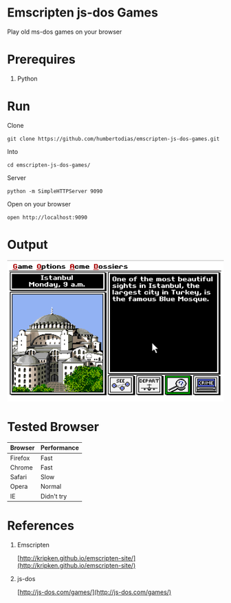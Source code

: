 # Emscripten js-dos Games

Play old ms-dos games on your browser

# Prerequires

1. Python

# Run

Clone

```
git clone https://github.com/humbertodias/emscripten-js-dos-games.git
```

Into 

```
cd emscripten-js-dos-games/
```

Server

```
python -m SimpleHTTPServer 9090
```

Open on your browser

```
open http://localhost:9090
```

# Output

![Preview](carmen.png)


# Tested Browser

Browser | Performance |
------------- | -------------
Firefox | Fast
Chrome | Fast
Safari | Slow
Opera | Normal
IE | Didn't try


# References

1. Emscripten

	[http://kripken.github.io/emscripten-site/](http://kripken.github.io/emscripten-site/)
	
2. js-dos

	[http://js-dos.com/games/](http://js-dos.com/games/)
